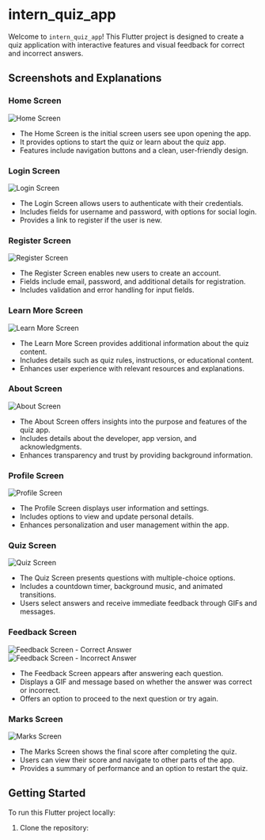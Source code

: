 # intern_quiz_app

Welcome to `intern_quiz_app`! This Flutter project is designed to create a quiz application with interactive features and visual feedback for correct and incorrect answers.

## Screenshots and Explanations

### Home Screen

![Home Screen](screenshots/home_screen.jpg)

- The Home Screen is the initial screen users see upon opening the app.
- It provides options to start the quiz or learn about the quiz app.
- Features include navigation buttons and a clean, user-friendly design.

### Login Screen

![Login Screen](screenshots/login_screen.jpg)

- The Login Screen allows users to authenticate with their credentials.
- Includes fields for username and password, with options for social login.
- Provides a link to register if the user is new.

### Register Screen

![Register Screen](screenshots/register_screen.jpg)

- The Register Screen enables new users to create an account.
- Fields include email, password, and additional details for registration.
- Includes validation and error handling for input fields.

### Learn More Screen

![Learn More Screen](screenshots/pdf_selection_screen.jpg)

- The Learn More Screen provides additional information about the quiz content.
- Includes details such as quiz rules, instructions, or educational content.
- Enhances user experience with relevant resources and explanations.

### About Screen

![About Screen](screenshots/about_screen.jpg)

- The About Screen offers insights into the purpose and features of the quiz app.
- Includes details about the developer, app version, and acknowledgments.
- Enhances transparency and trust by providing background information.

### Profile Screen

![Profile Screen](screenshots/profile_screen.jpg)

- The Profile Screen displays user information and settings.
- Includes options to view and update personal details.
- Enhances personalization and user management within the app.

### Quiz Screen

![Quiz Screen](screenshots/quiz_screen.jpg)

- The Quiz Screen presents questions with multiple-choice options.
- Includes a countdown timer, background music, and animated transitions.
- Users select answers and receive immediate feedback through GIFs and messages.

### Feedback Screen

![Feedback Screen - Correct Answer](screenshots/correct_feedback_screen.jpg)
![Feedback Screen - Incorrect Answer](screenshots/incorrect_feedback_screen.jpg)

- The Feedback Screen appears after answering each question.
- Displays a GIF and message based on whether the answer was correct or incorrect.
- Offers an option to proceed to the next question or try again.

### Marks Screen

![Marks Screen](screenshots/marks_screen.jpg)

- The Marks Screen shows the final score after completing the quiz.
- Users can view their score and navigate to other parts of the app.
- Provides a summary of performance and an option to restart the quiz.

## Getting Started

To run this Flutter project locally:

1. Clone the repository:

